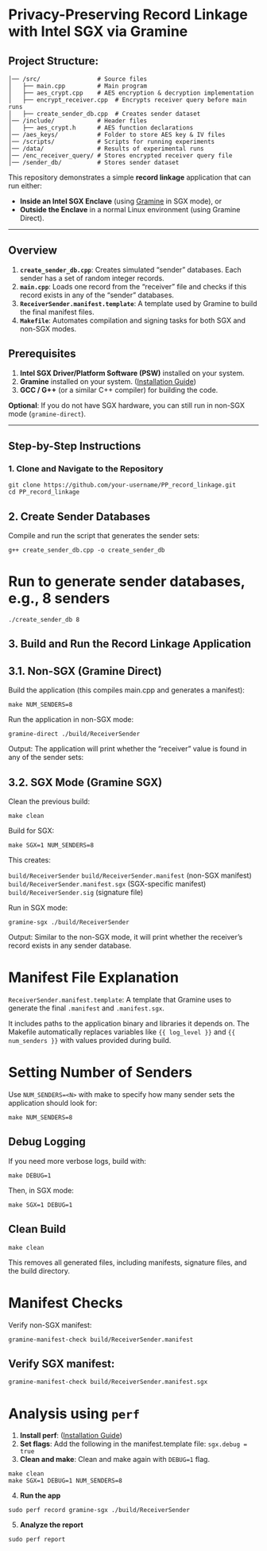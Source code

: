 # **Privacy-Preserving Record Linkage with Intel SGX via Gramine**

## Project Structure: 
```
│── /src/                # Source files
│   ├── main.cpp         # Main program 
│   ├── aes_crypt.cpp    # AES encryption & decryption implementation
│   ├── encrypt_receiver.cpp  # Encrypts receiver query before main runs
│   ├── create_sender_db.cpp  # Creates sender dataset
│── /include/            # Header files
│   ├── aes_crypt.h      # AES function declarations
│── /aes_keys/           # Folder to store AES key & IV files
│── /scripts/            # Scripts for running experiments
│── /data/               # Results of experimental runs
│── /enc_receiver_query/ # Stores encrypted receiver query file
│── /sender_db/          # Stores sender dataset          
```

This repository demonstrates a simple **record linkage** application that can run either:
- **Inside an Intel SGX Enclave** (using [Gramine](https://gramineproject.io/) in SGX mode), or
- **Outside the Enclave** in a normal Linux environment (using Gramine Direct).

---

## **Overview**

1. **`create_sender_db.cpp`**: Creates simulated “sender” databases. Each sender has a set of random integer records.  
2. **`main.cpp`**: Loads one record from the “receiver” file and checks if this record exists in any of the “sender” databases.
3. **`ReceiverSender.manifest.template`**: A template used by Gramine to build the final manifest files.  
4. **`Makefile`**: Automates compilation and signing tasks for both SGX and non-SGX modes.

## **Prerequisites**

1. **Intel SGX Driver/Platform Software (PSW)** installed on your system.  
2. **Gramine** installed on your system. ([Installation Guide](https://gramine.readthedocs.io/en/latest/))
3. **GCC / G++** (or a similar C++ compiler) for building the code.  

**Optional**: If you do not have SGX hardware, you can still run in non-SGX mode (`gramine-direct`).

---

## **Step-by-Step Instructions**

### **1. Clone and Navigate to the Repository**

```
git clone https://github.com/your-username/PP_record_linkage.git
cd PP_record_linkage
```


## 2. Create Sender Databases

Compile and run the script that generates the sender sets:

```
g++ create_sender_db.cpp -o create_sender_db
```

# Run to generate sender databases, e.g., 8 senders
```
./create_sender_db 8
```


## 3. Build and Run the Record Linkage Application
## 3.1. Non-SGX (Gramine Direct)

Build the application (this compiles main.cpp and generates a manifest):

```
make NUM_SENDERS=8
```

Run the application in non-SGX mode:

```
gramine-direct ./build/ReceiverSender
```

Output: The application will print whether the “receiver” value is found in any of the sender sets:

## 3.2. SGX Mode (Gramine SGX)
Clean the previous build:

```
make clean
```

Build for SGX:
```
make SGX=1 NUM_SENDERS=8
```

This creates:

```build/ReceiverSender```
```build/ReceiverSender.manifest``` (non-SGX manifest)
```build/ReceiverSender.manifest.sgx``` (SGX-specific manifest)
```build/ReceiverSender.sig``` (signature file)

Run in SGX mode:

```
gramine-sgx ./build/ReceiverSender
```

Output: Similar to the non-SGX mode, it will print whether the receiver’s record exists in any sender database.


# Manifest File Explanation

```ReceiverSender.manifest.template```: A template that Gramine uses to generate the final ```.manifest``` and ```.manifest.sgx```.

It includes paths to the application binary and libraries it depends on.
The Makefile automatically replaces variables like ```{{ log_level }}``` and ```{{ num_senders }}``` with values provided during build.



# Setting Number of Senders

Use ```NUM_SENDERS=<N>``` with make to specify how many sender sets the application should look for:

```
make NUM_SENDERS=8
```

## Debug Logging
If you need more verbose logs, build with:

```
make DEBUG=1
```

Then, in SGX mode:

```
make SGX=1 DEBUG=1
```

## Clean Build

```
make clean
```
This removes all generated files, including manifests, signature files, and the build directory.

# Manifest Checks

Verify non-SGX manifest:

```
gramine-manifest-check build/ReceiverSender.manifest
```
## Verify SGX manifest:

```
gramine-manifest-check build/ReceiverSender.manifest.sgx
```


# Analysis using ```perf```

1. **Install perf**: ([Installation Guide](https://gramine.readthedocs.io/en/stable/performance.html#perf))
2. **Set flags**: Add the following in the manifest.template file: ```sgx.debug = true```
3. **Clean and make**: Clean and make again with ```DEBUG=1``` flag.

```
make clean
make SGX=1 DEBUG=1 NUM_SENDERS=8
```

4. **Run the app**

```
sudo perf record gramine-sgx ./build/ReceiverSender
```

5. **Analyze the report**

```
sudo perf report
```

